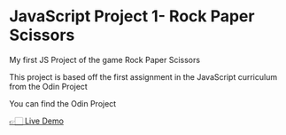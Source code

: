 # JavaScript Project 1- Rock Paper Scissors
 <p> My first JS Project of the game Rock Paper Scissors </p>
 <p> This project is based off the first assignment in the JavaScript curriculum from the Odin Project </p>
 <p> You can find the Odin Project <a href="https://www.theodinproject.com/paths/foundations/courses/foundations/lessons/rock-paper-scissors"here</a></p>
 <a href="https://xyzuka.github.io/JavaScript-Project-1--Rock-Paper-Scissors/">👉🏻 Live Demo</a>
